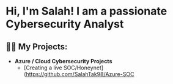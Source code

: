 <h1>Hi, I'm Salah! I am a passionate Cybersecurity Analyst </h1>

<h2>👨‍💻 My Projects:</h2>

- <b>Azure / Cloud Cybersecurity Projects</b>
  - [Creating a live SOC/Honeynet](https://github.com/SalahTak98/Azure-SOC


